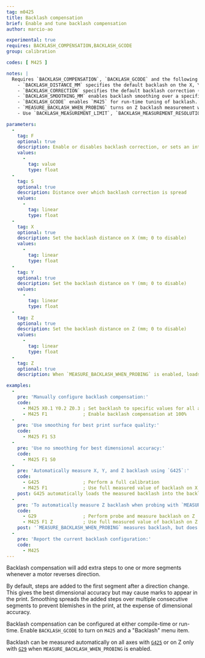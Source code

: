 ```yaml
---
tag: m0425
title: Backlash compensation
brief: Enable and tune backlash compensation
author: marcio-ao

experimental: true
requires: BACKLASH_COMPENSATION,BACKLASH_GCODE
group: calibration

codes: [ M425 ]

notes: |
  Requires `BACKLASH_COMPENSATION`, `BACKLASH_GCODE` and the following parameters:
    - `BACKLASH_DISTANCE_MM` specifies the default backlash on the X, Y and Z axis.
    - `BACKLASH_CORRECTION` specifies the default backlash correction (0.0 = none; 1.0 = 100%).
    - `BACKLASH_SMOOTHING_MM` enables backlash smoothing over a specified distance.
    - `BACKLASH_GCODE` enables `M425` for run-time tuning of backlash.
    - `MEASURE_BACKLASH_WHEN_PROBING` turns on Z backlash measurement when probing with `[G29]`(/docs/gcode/G029.html).
    - Use `BACKLASH_MEASUREMENT_LIMIT`, `BACKLASH_MEASUREMENT_RESOLUTION` and `BACKLASH_MEASUREMENT_FEEDRATE` to configure `[G29]`(/docs/gcode/G029.html) backlash measurement.

parameters:
  -
    tag: F
    optional: true
    description: Enable or disables backlash correction, or sets an intermediate fade-out (0.0 = none; 1.0 = 100%)
    values:
      -
        tag: value
        type: float
  -
    tag: S
    optional: true
    description: Distance over which backlash correction is spread
    values:
      -
        tag: linear
        type: float
  -
    tag: X
    optional: true
    description: Set the backlash distance on X (mm; 0 to disable)
    values:
      -
        tag: linear
        type: float
  -
    tag: Y
    optional: true
    description: Set the backlash distance on Y (mm; 0 to disable)
    values:
      -
        tag: linear
        type: float
  -
    tag: Z
    optional: true
    description: Set the backlash distance on Z (mm; 0 to disable)
    values:
      -
        tag: linear
        type: float
  -
    tag: Z
    optional: true
    description: When `MEASURE_BACKLASH_WHEN_PROBING` is enabled, loads the measured backlash into the backlash distance parameter

examples:
  -
    pre: 'Manually configure backlash compensation:'
    code:
      - M425 X0.1 Y0.2 Z0.3 ; Set backlash to specific values for all axis
      - M425 F1             ; Enable backlash compensation at 100%
  -
    pre: 'Use smoothing for best print surface quality:'
    code:
      - M425 F1 S3
  -
    pre: 'Use no smoothing for best dimensional accuracy:'
    code:
      - M425 F1 S0
  -
    pre: 'Automatically measure X, Y, and Z backlash using `G425`:'
    code:
      - G425                ; Perform a full calibration
      - M425 F1             ; Use full measured value of backlash on X, Y and Z
    post: G425 automatically loads the measured backlash into the backlash distance, but will not enable backlash compensation.
  -
    pre: 'To automatically measure Z backlash when probing with `MEASURE_BACKLASH_WHEN_PROBING`:'
    code:
      - G29                 ; Perform probe and measure backlash on Z
      - M425 F1 Z           ; Use full measured value of backlash on Z
    post: '`MEASURE_BACKLASH_WHEN_PROBING` measures backlash, but does not update the configured backlash distance. The measured value should be activated by using the `Z` argument without a value. This differs from the behavior of `G425`.'
  -
    pre: 'Report the current backlash configuration:'
    code:
      - M425
---
```


Backlash compensation will add extra steps to one or more segments whenever a motor reverses direction.

By default, steps are added to the first segment after a direction change. This gives the best dimensional accuracy but may cause marks to appear in the print. Smoothing spreads the added steps over multiple consecutive segments to prevent blemishes in the print, at the expense of dimensional accuracy.

Backlash compensation can be configured at either compile-time or run-time. Enable `BACKLASH_GCODE` to turn on `M425` and a "Backlash" menu item.

Backlash can be measured automatically on all axes with [`G425`](/docs/gcode/G425.html) or on Z only with [`G29`](/docs/gcode/G029.html) when `MEASURE_BACKLASH_WHEN_PROBING` is enabled.
